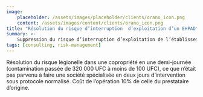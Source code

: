 ```yaml
---
image:
    placeholder: /assets/images/placeholder/clients/orano_icon.png
    content: /assets/images/content/clients/orano_icon.png
title: "Résolution du risque d’interruption  d’exploitation d’un EHPAD"
summary: >-
    Suppression du risque d’interruption d’exploitation de l’établissement par indisponibilité réseaux ECS soumis à de nombreuses fuites récurrentes sur des réseaux étendus (2km de tuyauterie).
tags: [consulting, risk-management]
---
```


<p>Résolution du risque légionelle dans une copropriété en une demi-journée (contamination passée de 320 000 UFC à moins de 100 UFC), ce que n’était pas parvenu à faire une société spécialisée en deux jours d’intervention sous protocole normalisé. Coût de l’opération 10% de celle du prestataire d’origine.</p>
